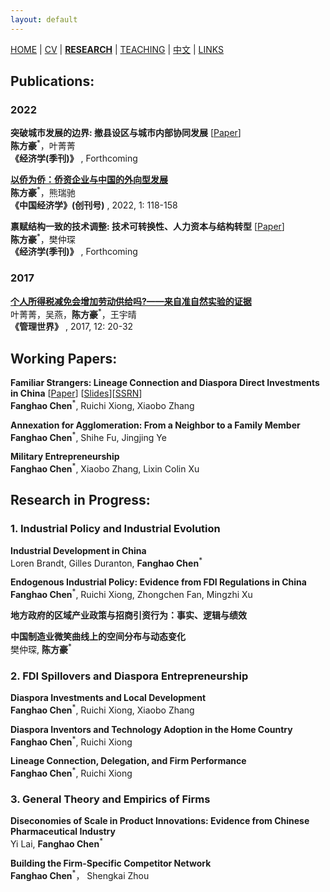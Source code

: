 ```yaml
---
layout: default
---
```


[HOME](./index.md) | [CV](./assets/CV_FanghaoChen_220927.pdf) | [**RESEARCH**](./research.md) | [TEACHING](./teaching.md) | [中文](./chinesepage.md) | [LINKS](./links.md)

## Publications:

### 2022 ###

**突破城市发展的边界: 撤县设区与城市内部协同发展** [[Paper](./assets/annex_draft_220427.pdf)] <br/>
**陈方豪**<sup>*</sup>，叶菁菁 <br/>
**《经济学(季刊)》** , Forthcoming

**[以侨为侨：侨资企业与中国的外向型发展](https://www.jcejournal.com.cn/CN/Y2022/V1/I1/4)** <br/>
**陈方豪**<sup>*</sup>，熊瑞驰 <br/>
**《中国经济学》(创刊号)** , 2022, 1: 118-158

**禀赋结构一致的技术调整: 技术可转换性、人力资本与结构转型** [[Paper](./assets/techchange_draft_220427.pdf)] <br/>
**陈方豪**<sup>*</sup>，樊仲琛 <br/>
**《经济学(季刊)》** , Forthcoming

### 2017 ###

**[个人所得税减免会增加劳动供给吗?——来自准自然实验的证据](http://www.cnki.com.cn/Article/CJFDTOTAL-GLSJ201712009.htm)** <br/>
叶菁菁，吴燕，**陈方豪**<sup>*</sup>，王宇晴 <br/>
**《管理世界》** , 2017, 12: 20-32

## Working Papers:

**Familiar Strangers: Lineage Connection and Diaspora Direct Investments in China** [[Paper](./assets/familiar_stranger_draft_221010.pdf)] [[Slides](./assets/familiar_stranger_slides_220416.pdf)][[SSRN](https://papers.ssrn.com/sol3/papers.cfm?abstract_id=4004159)]<br/>
**Fanghao Chen**<sup>*</sup>, Ruichi Xiong, Xiaobo Zhang

**Annexation for Agglomeration: From a Neighbor to a Family Member** <br/>
**Fanghao Chen**<sup>*</sup>, Shihe Fu, Jingjing Ye

**Military Entrepreneurship** <br/>
**Fanghao Chen**<sup>*</sup>, Xiaobo Zhang, Lixin Colin Xu

## Research in Progress:

### 1. Industrial Policy and Industrial Evolution ###

**Industrial Development in China** <br/>
Loren Brandt, Gilles Duranton, **Fanghao Chen**<sup>*</sup>

**Endogenous Industrial Policy: Evidence from FDI Regulations in China** <br/>
**Fanghao Chen**<sup>*</sup>, Ruichi Xiong, Zhongchen Fan, Mingzhi Xu

**地方政府的区域产业政策与招商引资行为：事实、逻辑与绩效**  <br/>

**中国制造业微笑曲线上的空间分布与动态变化** <br/>
樊仲琛, **陈方豪**<sup>*</sup>

### 2. FDI Spillovers and Diaspora Entrepreneurship ###

**Diaspora Investments and Local Development** <br/>
**Fanghao Chen**<sup>*</sup>, Ruichi Xiong, Xiaobo Zhang

**Diaspora Inventors and Technology Adoption in the Home Country** <br/>
**Fanghao Chen**<sup>*</sup>, Ruichi Xiong

**Lineage Connection, Delegation, and Firm Performance**<br/>
**Fanghao Chen**<sup>*</sup>, Ruichi Xiong

### 3. General Theory and Empirics of Firms ###

**Diseconomies of Scale in Product Innovations: Evidence from Chinese Pharmaceutical Industry** <br/>
Yi Lai, **Fanghao Chen**<sup>*</sup>

**Building the Firm-Specific Competitor Network** <br/>
**Fanghao Chen**<sup>*</sup>， Shengkai Zhou

